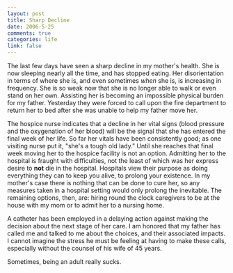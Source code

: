 ```yaml
--- 
layout: post
title: Sharp Decline
date: 2006-5-25
comments: true
categories: life
link: false
---
```

The last few days have seen a sharp decline in my mother's health. She is now sleeping nearly all the time, and has stopped eating. Her disorientation in terms of where she is, and even sometimes <em>when</em> she is, is increasing in frequency. She is so weak now that she is no longer able to walk or even stand on her own. Assisting her is becoming an impossible physical burden for my father. Yesterday they were forced to call upon the fire department to return her to bed after she was unable to help my father move her.

The hospice nurse indicates that a decline in her vital signs (blood pressure and the oxygenation of her blood) will be the signal that she has entered the final week of her life. So far her vitals have been consistently good; as one visiting nurse put it, "she's a tough old lady." Until she reaches that final week moving her to the hospice facility is not an option. Admitting her to the hospital is fraught with difficulties, not the least of which was her express desire to <strong>not</strong> die in the hospital. Hospitals view their purpose as doing everything they can to keep you alive, to prolong your existence. In my mother's case there is nothing that can be done to cure her, so any measures taken in a hospital setting would only prolong the inevitable. The remaining options, then, are: hiring round the clock caregivers to be at the house with my mom or to admit her to a nursing home.

A catheter has been employed in a delaying action against making the decision about the next stage of her care. I am honored that my father has called me and talked to me about the choices, and their associated impacts. I cannot imagine the stress he must be feeling at having to make these calls, especially without the counsel of his wife of 45 years.

Sometimes, being an adult really sucks.
